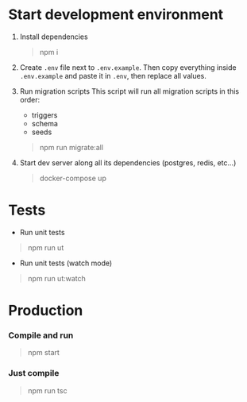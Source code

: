 # Start development environment
1. Install dependencies 

    > npm i
2. Create `.env` file next to `.env.example`. Then copy everything inside
`.env.example` and paste it in `.env`, then replace all values.

3. Run migration scripts
This script will run all migration scripts in this order:
    - triggers
    - schema
    - seeds
    
    > npm run migrate:all

4. Start dev server along all its dependencies (postgres, redis, etc...)
    > docker-compose up

# Tests
- Run unit tests
> npm run ut

- Run unit tests (watch mode)
> npm run ut:watch


# Production
### Compile and run
> npm start

### Just compile
> npm run tsc
